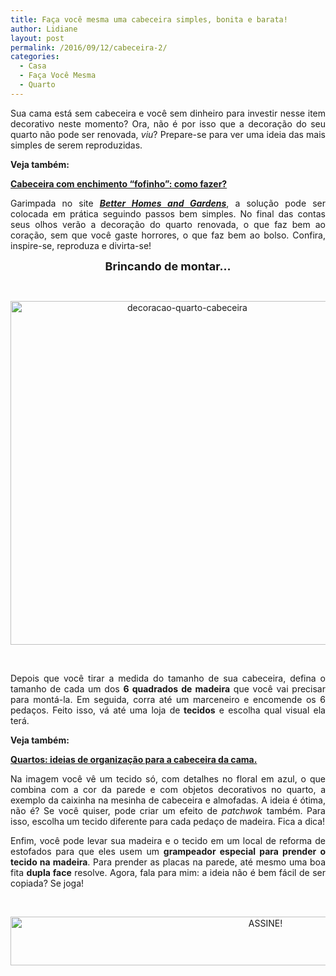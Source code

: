 ```yaml
---
title: Faça você mesma uma cabeceira simples, bonita e barata!
author: Lidiane
layout: post
permalink: /2016/09/12/cabeceira-2/
categories:
  - Casa
  - Faça Você Mesma
  - Quarto
---
```

<p style="text-align: justify;">
  Sua cama está sem cabeceira e você sem dinheiro para investir nesse item decorativo neste momento? Ora, não é por isso que a decoração do seu quarto não pode ser renovada, <em>viu</em>? Prepare-se para ver uma ideia das mais simples de serem reproduzidas.
</p>

<p style="text-align: justify;">
  <strong>Veja também:</strong>
</p>

<p style="text-align: justify;">
  <strong><a href="http://www.decoracaodacasa.com/cabeceira-enchimento/" target="_blank" rel="noopener noreferrer">Cabeceira com enchimento &#8220;fofinho&#8221;: como fazer?</a></strong>
</p>

<p style="text-align: justify;">
  Garimpada no site <strong><em><a href="http://www.bhg.com/" target="_blank" rel="noopener noreferrer">Better Homes and Gardens</a></em></strong>, a solução pode ser colocada em prática seguindo passos bem simples. No final das contas seus olhos verão a decoração do quarto renovada, o que faz bem ao coração, sem que você gaste horrores, o que faz bem ao bolso. Confira, inspire-se, reproduza e divirta-se!
</p>

<!--more-->

<p align="center">
  <strong><span style="font-size: large;">Brincando de montar…</span></strong>
</p>

&nbsp;

<p align="center">
  <img class="alignnone size-full wp-image-12914" src="https://www.trololodemulher.com.br/2016/09/DECORACAO-QUARTO-CABECEIRA.jpg" alt="decoracao-quarto-cabeceira" width="550" height="550" />
</p>

&nbsp;

<p align="justify">
  Depois que você tirar a medida do tamanho de sua cabeceira, defina o tamanho de cada um dos <strong>6 quadrados de madeira</strong> que você vai precisar para montá-la. Em seguida, corra até um marceneiro e encomende os 6 pedaços. Feito isso, vá até uma loja de<strong> tecidos</strong> e escolha qual visual ela terá.
</p>

<p align="justify">
  <strong>Veja também:</strong>
</p>

<p align="justify">
  <strong><a href="http://www.trololodemulher.com.br/2012/02/01/quarto-organizacao-cabeceira/" target="_blank" rel="noopener noreferrer">Quartos: ideias de organização para a cabeceira da cama.</a></strong>
</p>

<p align="justify">
  Na imagem você vê um tecido só, com detalhes no floral em azul, o que combina com a cor da parede e com objetos decorativos no quarto, a exemplo da caixinha na mesinha de cabeceira e almofadas. A ideia é ótima, não é? Se você quiser, pode criar um efeito de <em>patchwok </em>também. Para isso, escolha um tecido diferente para cada pedaço de madeira. Fica a dica!
</p>

<p align="justify">
  Enfim, você pode levar sua madeira e o tecido em um local de reforma de estofados para que eles usem um <strong>grampeador especial para prender o tecido na madeira</strong>. Para prender as placas na parede, até mesmo uma boa fita <strong>dupla face</strong> resolve. Agora, fala para mim: a ideia não é bem fácil de ser copiada? Se joga!
</p>

&nbsp;

<p align="center">
  <a href="http://feedburner.google.com/fb/a/mailverify?uri=blogBichaFemea&loc=en_US" target="_blank" rel="noopener noreferrer"><img class="alignnone size-full wp-image-10439" src="https://www.trololodemulher.com.br/2014/09/ASSINE.png" alt="ASSINE!" width="800" height="78" /></a>
</p>